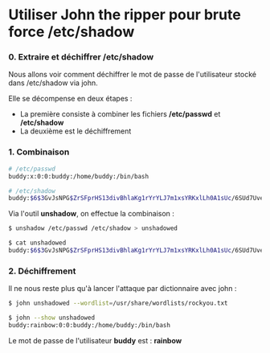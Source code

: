 Utiliser John the ripper pour brute force /etc/shadow
===

### 0. Extraire et déchiffrer /etc/shadow
Nous allons voir comment déchiffrer le mot de passe de l'utilisateur stocké dans /etc/shadow via john.

Elle se décompense en deux étapes :
- La première consiste à combiner les fichiers **/etc/passwd** et **/etc/shadow**
- La deuxième est le déchiffrement

### 1. Combinaison

```bash
# /etc/passwd
buddy:x:0:0:buddy:/home/buddy:/bin/bash

# /etc/shadow
buddy:$6$3GvJsNPG$ZrSFprHS13divBhlaKg1rYrYLJ7m1xsYRKxlLh0A1sUc/6SUd7UvekBOtSnSyBwk3vCDqBhrgxQpkdsNN6aYP1:18233:0:99999:7:::
```

Via l'outil **unshadow**, on effectue la combinaison :
```bash
$ unshadow /etc/passwd /etc/shadow > unshadowed
```

```bash
$ cat unshadowed
buddy:$6$3GvJsNPG$ZrSFprHS13divBhlaKg1rYrYLJ7m1xsYRKxlLh0A1sUc/6SUd7UvekBOtSnSyBwk3vCDqBhrgxQpkdsNN6aYP1:0:0:buddy:/home/buddy:/bin/bash
```
### 2. Déchiffrement
Il ne nous reste plus qu'à lancer l'attaque par dictionnaire avec john :
```bash
$ john unshadowed --wordlist=/usr/share/wordlists/rockyou.txt
```

```bash
$ john --show unshadowed
buddy:rainbow:0:0:buddy:/home/buddy:/bin/bash
```

Le mot de passe de l'utilisateur **buddy** est : **rainbow**
